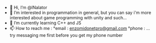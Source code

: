 - 👋 Hi, I’m @lNalator
- 👀 I’m interested in programmation in general, but you can say  i'm more interested about game programming with unity and such...
- 🌱 I’m currently learning C++ and JS
- 📫 How to reach me :
°email : enzomidonetpro@gmail.com
°phone : ... try messaging me first before you get my phone number

